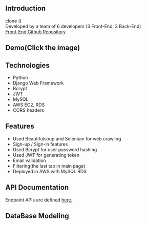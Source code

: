 ## Introduction
 clone ()<br>
Developed by a team of 6 developers (3 Front-End, 3 Back-End)<br>
[Front-End Github Repository](https://github.com/wecode-bootcamp-korea/HyungPa-frontend)

## Demo(Click the image)

## Technologies
- Python
- Django Web Framework
- Bcrypt
- JWT
- MySQL
- AWS EC2, RDS
- CORS headers

## Features
- Used Beautifulsoup and Selenium for web crawling
- Sign-up / Sign-in features
- Used Bcrypt for user password hashing
- Used JWT for generating token
- Email validation
- Filtering(the last tab in main page)
- Deployed in AWS with MySQL RDS

## API Documentation
Endpoint APIs are defined <a href="" target="_blank">here.</a>

## DataBase Modeling
